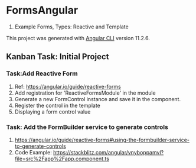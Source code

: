 # FormsAngular

1. Example Forms, Types: Reactive and Template

This project was generated with [Angular CLI](https://github.com/angular/angular-cli) version 11.2.6.

## Kanban Task: Initial Project

### Task:Add Reactive Form

1. Ref: <https://angular.io/guide/reactive-forms>
2. Add registration for 'ReactiveFormsModule' in the module
3. Generate a new FormControl instance and save it in the component.
4. Register the control in the template
5. Displaying a form control value

### Task: Add the FormBuilder service to generate controls

1. <https://angular.io/guide/reactive-forms#using-the-formbuilder-service-to-generate-controls>
2. Code Example: <https://stackblitz.com/angular/vnyboppamvl?file=src%2Fapp%2Fapp.component.ts>
